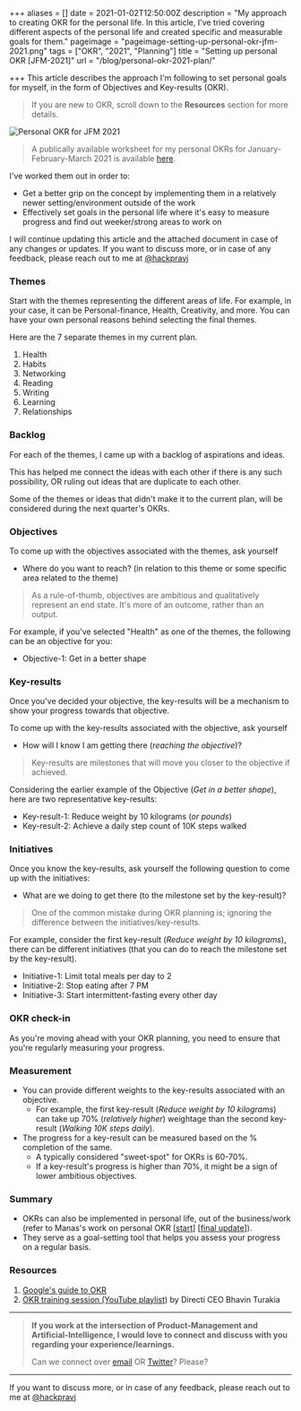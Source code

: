 +++
aliases = []
date = 2021-01-02T12:50:00Z
description = "My approach to creating OKR for the personal life. In this article, I've tried covering different aspects of the personal life and created specific and measurable goals for them."
pageimage = "pageimage-setting-up-personal-okr-jfm-2021.png"
tags = ["OKR", "2021", "Planning"]
title = "Setting up personal OKR [JFM-2021]"
url = "/blog/personal-okr-2021-plan/"

+++
This article describes the approach I'm following to set personal goals for myself, in the form of Objectives and Key-results (OKR).

> If you are new to OKR, scroll down to the **Resources** section for more details.

![Personal OKR for JFM 2021](/images/pageimage-setting-up-personal-okr-jfm-2021.png "Personal OKR for JFM 2021")

> A publically available worksheet for my personal OKRs for January-February-March 2021 is available [here](https://docs.google.com/spreadsheets/d/1hN5ldi0SgoGFyvXwyLCmf98337AyIt1xzbynVicGH-8/edit?usp=sharing).

I've worked them out in order to:

* Get a better grip on the concept by implementing them in a relatively newer setting/environment outside of the work
* Effectively set goals in the personal life where it's easy to measure progress and find out weeker/strong areas to work on

I will continue updating this article and the attached document in case of any changes or updates. If you want to discuss more, or in case of any feedback, please reach out to me at [@hackpravj](https://twitter.com/hackpravj)

### Themes

Start with the themes representing the different areas of life. For example, in your case, it can be Personal-finance, Health, Creativity, and more. You can have your own personal reasons behind selecting the final themes.

Here are the 7 separate themes in my current plan.

1. Health
2. Habits
3. Networking
4. Reading
5. Writing
6. Learning
7. Relationships

### Backlog

For each of the themes, I came up with a backlog of aspirations and ideas.

This has helped me connect the ideas with each other if there is any such possibility, OR ruling out ideas that are duplicate to each other.

Some of the themes or ideas that didn't make it to the current plan, will be considered during the next quarter's OKRs.

### Objectives

To come up with the objectives associated with the themes, ask yourself

* Where do you want to reach? (in relation to this theme or some specific area related to the theme)

> As a rule-of-thumb, objectives are ambitious and qualitatively represent an end state. It's more of an outcome, rather than an output.

For example, if you've selected "Health" as one of the themes, the following can be an objective for you:

* Objective-1: Get in a better shape

### Key-results

Once you've decided your objective, the key-results will be a mechanism to show your progress towards that objective.

To come up with the key-results associated with the objective, ask yourself

* How will I know I am getting there (_reaching the objective_)?

> Key-results are milestones that will move you closer to the objective if achieved.

Considering the earlier example of the Objective (_Get in a better shape_), here are two representative key-results:

* Key-result-1: Reduce weight by 10 kilograms (_or pounds_)
* Key-result-2: Achieve a daily step count of 10K steps walked

### Initiatives

Once you know the key-results, ask yourself the following question to come up with the initiatives:

* What are we doing to get there (to the milestone set by the key-result)?

> One of the common mistake during OKR planning is; ignoring the difference between the initiatives/key-results.

For example, consider the first key-result (_Reduce weight by 10 kilograms_), there can be different initiatives (that you can do to reach the milestone set by the key-result).

* Initiative-1: Limit total meals per day to 2
* Initiative-2: Stop eating after 7 PM
* Initiative-3: Start intermittent-fasting every other day

### OKR check-in

As you're moving ahead with your OKR planning, you need to ensure that you're regularly measuring your progress.

### Measurement

* You can provide different weights to the key-results associated with an objective.
  * For example, the first key-result (_Reduce weight by 10 kilograms_) can take up 70% (_relatively higher_) weightage than the second key-result (_Walking 10K steps daily_).
* The progress for a key-result can be measured based on the % completion of the same.
  * A typically considered "sweet-spot" for OKRs is 60-70%.
  * If a key-result's progress is higher than 70%, it might be a sign of lower ambitious objectives.

### Summary

* OKRs can also be implemented in personal life, out of the business/work (refer to Manas's work on personal OKR \[[start](https://manassaloi.com/2020/01/15/personal-OKRs-2020.html)\] \[[final update](https://manassaloi.com/2020/12/31/okrs-2020-update.html)\]).
* They serve as a goal-setting tool that helps you assess your progress on a regular basis.

### Resources

1. [Google's guide to OKR](https://rework.withgoogle.com/guides/set-goals-with-okrs/steps/introduction/)
2. [OKR training session (YouTube playlist](https://www.youtube.com/playlist?list=PLE7C8Y5NNLkMrMsqbe0igtYgPopb7IXBH)) by Directi CEO Bhavin Turakia

***

> **If you work at the intersection of Product-Management and Artificial-Intelligence, I would love to connect and discuss with you regarding your experience/learnings.**
>
> Can we connect over [email](mailto:hackpravj@gmail.com) OR [Twitter](https://twitter.com/hackpravj)? Please?

***

If you want to discuss more, or in case of any feedback, please reach out to me at [@hackpravj](https://twitter.com/hackpravj)